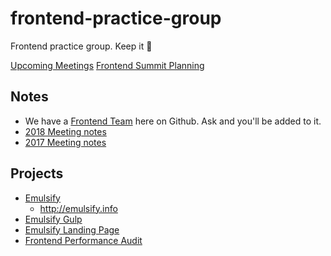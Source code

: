 # frontend-practice-group
Frontend practice group. Keep it 💯

[Upcoming Meetings](https://docs.google.com/spreadsheets/d/1zaGmrRk-RUPIx6qBoUI7G4zFXzVIuX9uw35vbgC3bkg/edit#gid=0)
[Frontend Summit Planning](https://docs.google.com/document/d/1d7_3XtLZdynzxIK3m94oSV8oMuW0oxFj551MycZ8RkA/edit)

## Notes
- We have a [Frontend Team](https://github.com/orgs/fourkitchens/teams/frontend) here on Github. Ask and you'll be added to it.
- [2018 Meeting notes](https://docs.google.com/document/d/1_8m2NaMW784B5wPSDhaRjR9DI9xBqEGBAHJerpipk90/edit?usp=sharing)
- [2017 Meeting notes](https://docs.google.com/a/fourkitchens.com/document/d/14-A39jvrPtvAYcPjbBYzIrTPhlCaAv-2tk3YpFnOjx0/edit?usp=sharing)

## Projects
- [Emulsify](https://github.com/fourkitchens/emulsify)
  - http://emulsify.info
- [Emulsify Gulp](https://github.com/fourkitchens/emulsify-gulp)
- [Emulsify Landing Page](https://github.com/fourkitchens/emulsify-landingpage)
- [Frontend Performance Audit](https://github.com/fourkitchens/frontend-performance-audit)

